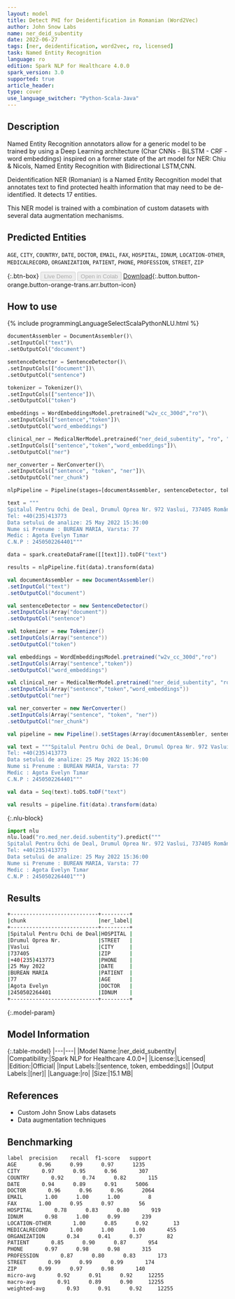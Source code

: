 ```yaml
---
layout: model
title: Detect PHI for Deidentification in Romanian (Word2Vec)
author: John Snow Labs
name: ner_deid_subentity
date: 2022-06-27
tags: [ner, deidentification, word2vec, ro, licensed]
task: Named Entity Recognition
language: ro
edition: Spark NLP for Healthcare 4.0.0
spark_version: 3.0
supported: true
article_header:
type: cover
use_language_switcher: "Python-Scala-Java"
---
```


## Description

Named Entity Recognition annotators allow for a generic model to be trained by using a Deep Learning architecture (Char CNNs - BiLSTM - CRF - word embeddings) inspired on a former state of the art model for NER: Chiu & Nicols, Named Entity Recognition with Bidirectional LSTM,CNN.

Deidentification NER (Romanian) is a Named Entity Recognition model that annotates text to find protected health information that may need to be de-identified. It detects 17 entities.

This NER model is trained with a combination of custom datasets with several data augmentation mechanisms.

## Predicted Entities

`AGE`, `CITY`, `COUNTRY`, `DATE`, `DOCTOR`, `EMAIL`, `FAX`, `HOSPITAL`, `IDNUM`, `LOCATION-OTHER`, `MEDICALRECORD`, `ORGANIZATION`, `PATIENT`, `PHONE`, `PROFESSION`, `STREET`, `ZIP`

{:.btn-box}
<button class="button button-orange" disabled>Live Demo</button>
<button class="button button-orange" disabled>Open in Colab</button>
[Download](https://s3.amazonaws.com/auxdata.johnsnowlabs.com/clinical/models/ner_deid_subentity_ro_4.0.0_3.0_1656316441636.zip){:.button.button-orange.button-orange-trans.arr.button-icon}

## How to use



<div class="tabs-box" markdown="1">
{% include programmingLanguageSelectScalaPythonNLU.html %}

```python
documentAssembler = DocumentAssembler()\
.setInputCol("text")\
.setOutputCol("document")

sentenceDetector = SentenceDetector()\
.setInputCols(["document"])\
.setOutputCol("sentence")

tokenizer = Tokenizer()\
.setInputCols(["sentence"])\
.setOutputCol("token")

embeddings = WordEmbeddingsModel.pretrained("w2v_cc_300d","ro")\
.setInputCols(["sentence","token"])\
.setOutputCol("word_embeddings")

clinical_ner = MedicalNerModel.pretrained("ner_deid_subentity", "ro", "clinical/models")\
.setInputCols(["sentence","token","word_embeddings"])\
.setOutputCol("ner")

ner_converter = NerConverter()\
.setInputCols(["sentence", "token", "ner"])\
.setOutputCol("ner_chunk")

nlpPipeline = Pipeline(stages=[documentAssembler, sentenceDetector, tokenizer, embeddings, clinical_ner, ner_converter])

text = """
Spitalul Pentru Ochi de Deal, Drumul Oprea Nr. 972 Vaslui, 737405 România
Tel: +40(235)413773
Data setului de analize: 25 May 2022 15:36:00
Nume si Prenume : BUREAN MARIA, Varsta: 77
Medic : Agota Evelyn Tımar
C.N.P : 2450502264401"""

data = spark.createDataFrame([[text]]).toDF("text")

results = nlpPipeline.fit(data).transform(data)
```
```scala
val documentAssembler = new DocumentAssembler()
.setInputCol("text")
.setOutputCol("document")

val sentenceDetector = new SentenceDetector()
.setInputCols(Array("document"))
.setOutputCol("sentence")

val tokenizer = new Tokenizer()
.setInputCols(Array("sentence"))
.setOutputCol("token")

val embeddings = WordEmbeddingsModel.pretrained("w2v_cc_300d","ro")
.setInputCols(Array("sentence","token"))
.setOutputCol("word_embeddings")

val clinical_ner = MedicalNerModel.pretrained("ner_deid_subentity", "ro", "clinical/models")
.setInputCols(Array("sentence","token","word_embeddings"))
.setOutputCol("ner")

val ner_converter = new NerConverter()
.setInputCols(Array("sentence", "token", "ner"))
.setOutputCol("ner_chunk")

val pipeline = new Pipeline().setStages(Array(documentAssembler, sentenceDetector, tokenizer, embeddings, clinical_ner, ner_converter))

val text = """Spitalul Pentru Ochi de Deal, Drumul Oprea Nr. 972 Vaslui, 737405 România
Tel: +40(235)413773
Data setului de analize: 25 May 2022 15:36:00
Nume si Prenume : BUREAN MARIA, Varsta: 77
Medic : Agota Evelyn Tımar
C.N.P : 2450502264401"""

val data = Seq(text).toDS.toDF("text")

val results = pipeline.fit(data).transform(data)
```


{:.nlu-block}
```python
import nlu
nlu.load("ro.med_ner.deid.subentity").predict("""
Spitalul Pentru Ochi de Deal, Drumul Oprea Nr. 972 Vaslui, 737405 România
Tel: +40(235)413773
Data setului de analize: 25 May 2022 15:36:00
Nume si Prenume : BUREAN MARIA, Varsta: 77
Medic : Agota Evelyn Tımar
C.N.P : 2450502264401""")
```

</div>

## Results

```bash
+----------------------------+---------+
|chunk                       |ner_label|
+----------------------------+---------+
|Spitalul Pentru Ochi de Deal|HOSPITAL |
|Drumul Oprea Nr.            |STREET   |
|Vaslui                      |CITY     |
|737405                      |ZIP      |
|+40(235)413773              |PHONE    |
|25 May 2022                 |DATE     |
|BUREAN MARIA                |PATIENT  |
|77                          |AGE      |
|Agota Evelyn                |DOCTOR   |
|2450502264401               |IDNUM    |
+----------------------------+---------+
```

{:.model-param}
## Model Information

{:.table-model}
|---|---|
|Model Name:|ner_deid_subentity|
|Compatibility:|Spark NLP for Healthcare 4.0.0+|
|License:|Licensed|
|Edition:|Official|
|Input Labels:|[sentence, token, embeddings]|
|Output Labels:|[ner]|
|Language:|ro|
|Size:|15.1 MB|

## References

- Custom John Snow Labs datasets
- Data augmentation techniques

## Benchmarking

```bash
label  precision    recall  f1-score   support
AGE       0.96      0.99      0.97      1235
CITY       0.97      0.95      0.96       307
COUNTRY       0.92      0.74      0.82       115
DATE       0.94      0.89      0.91      5006
DOCTOR       0.96      0.96      0.96      2064
EMAIL       1.00      1.00      1.00         8
FAX       1.00      0.95      0.97        56
HOSPITAL       0.78      0.83      0.80       919
IDNUM       0.98      1.00      0.99       239
LOCATION-OTHER       1.00      0.85      0.92        13
MEDICALRECORD       1.00      1.00      1.00       455
ORGANIZATION       0.34      0.41      0.37        82
PATIENT       0.85      0.90      0.87       954
PHONE       0.97      0.98      0.98       315
PROFESSION       0.87      0.80      0.83       173
STREET       0.99      0.99      0.99       174
ZIP       0.99      0.97      0.98       140
micro-avg       0.92      0.91      0.92     12255
macro-avg       0.91      0.89      0.90     12255
weighted-avg       0.93      0.91      0.92     12255
```
